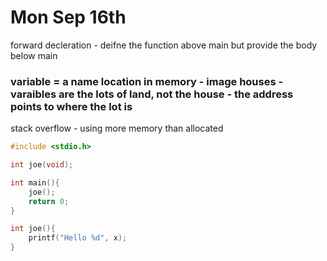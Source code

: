 # Mon Sep 16th

forward decleration - deifne the function above main but provide the body below main

### variable = a name location in memory - image houses - varaibles are the lots of land, not the house - the address points to where the lot is

stack overflow - using more memory than allocated

```c
#include <stdio.h>

int joe(void);

int main(){
    joe();
    return 0;
}

int joe(){
    printf("Hello %d", x);
}
```
